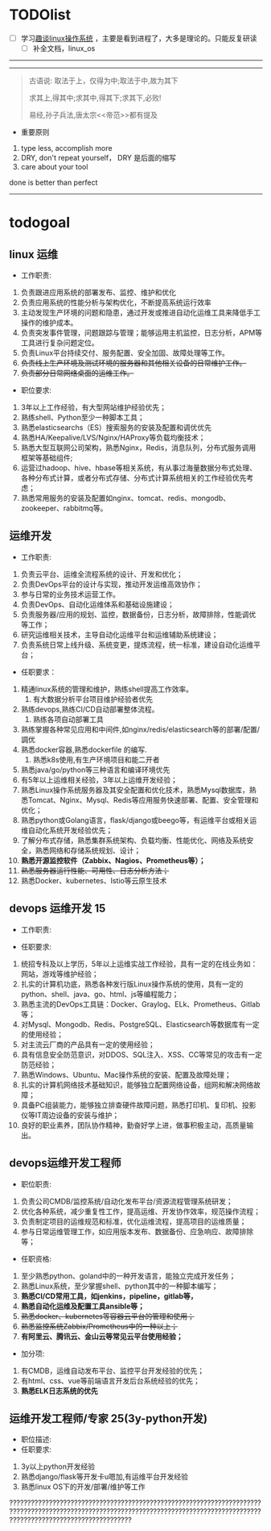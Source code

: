 # TODOlist

- [ ] 学习[趣谈linux操作系统](http://ddns.10086.fund:23339/15-%E8%B6%A3%E8%B0%88Linux%E6%93%8D%E4%BD%9C%E7%B3%BB%E7%BB%9F/04-%E6%A0%B8%E5%BF%83%E5%8E%9F%E7%90%86%E7%AF%87%EF%BC%9A%E7%AC%AC%E4%B8%89%E9%83%A8%E5%88%86%20%E8%BF%9B%E7%A8%8B%E7%AE%A1%E7%90%86%20%2810%E8%AE%B2%29/)  ，主要是看到进程了，大多是理论的。只能反复研读
  - [ ] 补全文档，linux_os

---

---

> 古语说: 取法于上，仅得为中;取法于中,故为其下
>
> 求其上,得其中;求其中,得其下;求其下,必败!
>
> 易经,孙子兵法,唐太宗<<帝范>>都有提及

- 重要原则

1. type less, accomplish more
2. DRY, don't repeat yourself，    DRY 是后面的缩写
3. care about your tool

done is better than perfect

---
# todogoal

## linux 运维

- 工作职责:

1. 负责跟进应用系统的部署发布、监控、维护和优化
2. 负责应用系统的性能分析与架构优化，不断提高系统运行效率
3. 主动发现生产环境的问题和隐患，通过开发或推进自动化运维工具来降低手工操作的维护成本。
4. 负责突发事件管理，问题跟踪与管理；能够运用主机监控，日志分析，APM等工具进行复杂问题定位。
5. 负责Linux平台持续交付、服务配置、安全加固、故障处理等工作。
6. ~~负责线上生产环境及测试环境的服务器和其他相关设备的日常维护工作。~~
7. ~~负责部分日常网络桌面的运维工作。~~

- 职位要求:

1. 3年以上工作经验，有大型网站维护经验优先；
2. 熟练shell、Python至少一种脚本工具；
3. 熟悉elasticsearchs（ES）搜索服务的安装及配置和调优优先
4. 熟悉HA/Keepalive/LVS/Nginx/HAProxy等负载均衡技术；
5. 熟悉大型互联网公司架构，熟悉Nginx，Redis，消息队列，分布式服务调用框架等基础组件;
6. 运营过hadoop、hive、hbase等相关系统，有从事过海量数据分布式处理、各种分布式计算，或者分布式存储、分布式计算系统相关的工作经验优先考虑；
7. 熟悉常用服务的安装及配置如nginx、tomcat、redis、mongodb、zookeeper、rabbitmq等。

## 运维开发

- 工作职责:

1. 负责云平台、运维全流程系统的设计、开发和优化；
2. 负责DevOps平台的设计与实现，推动开发运维高效协作；
3. 参与日常的业务技术运营工作。
4. 负责DevOps、自动化运维体系和基础设施建设；
5. 负责服务器/应用的规划、监控，数据备份，日志分析，故障排除，性能调优等工作；
6. 研究运维相关技术，主导自动化运维平台和运维辅助系统建设；
7. 负责系统日常上线升级、系统变更，提炼流程，统一标准，建设自动化运维平台；

- 任职要求：

1. 精通linux系统的管理和维护，熟练shell提高工作效率。
     1. 有大数据分析平台项目维护经验者优先
2. 熟练devops,熟练CI/CD自动部署整体流程。
     1. 熟练各项自动部署工具
3. 熟练掌握各种常见应用和中间件,如nginx/redis/elasticsearch等的部署/配置/調优
4. 熟悉docker容器,熟悉dockerfile 的编写.
   1. 熟悉k8s使用,有生产环境项目和能二开者
5. 熟悉java/go/python等三种语言和编译环境优先
1. 有5年以上运维相关经验，3年以上运维开发经验；
2. 熟悉Linux操作系统服务器及其安全配置和优化技术，熟悉Mysql数据库，熟悉Tomcat、Nginx、Mysql、Redis等应用服务快速部署、配置、安全管理和优化；
3. 熟悉python或Golang语言，flask/django或beego等，有运维平台或相关运维自动化系统开发经验优先；
4. 了解分布式存储，熟悉集群系统架构、负载均衡、性能优化、网络及系统安全，熟悉网络和存储系统规划、设计；
5. **熟悉开源监控软件（Zabbix、Nagios、Prometheus等）；**
6. ~~熟悉服务器运行性能、可用性、日志分析方法；~~
7. 熟悉Docker、kubernetes、Istio等云原生技术

## devops 运维开发 15

- 工作职责:

- 任职要求:

1. 统招专科及以上学历，5年以上运维实战工作经验，具有一定的在线业务如：网站，游戏等维护经验；
2. 扎实的计算机功底，熟悉各种发行版Linux操作系统的使用，具有一定的python、shell、java、go、html、js等编程能力；
3. 熟悉主流的DevOps工具链：Docker、Graylog、ELk、Prometheus、Gitlab等；
4. 对Mysql、Mongodb、Redis、PostgreSQL、Elasticsearch等数据库有一定的使用经验；
5. 对主流云厂商的产品具有一定的使用经验；
6. 具有信息安全防范意识，对DDOS、SQL注入、XSS、CC等常见的攻击有一定防范经验；
7. 熟悉Windows、Ubuntu、Mac操作系统的安装、配置及故障处理；
8. 扎实的计算机网络技术基础知识，能够独立配置网络设备，组网和解决网络故障；
9. 具备PC组装能力，能够独立排查硬件故障问题，熟悉打印机、复印机、投影仪等IT周边设备的安装与维护；
10. 良好的职业素养，团队协作精神，勤奋好学上进，做事积极主动，高质量输出。

## devops运维开发工程师

- 职位职责:

1. 负责公司CMDB/监控系统/自动化发布平台/资源流程管理系统研发；
2. 优化各种系统，减少重复性工作，提高运维、开发协作效率，规范操作流程；
3. 负责制定项目的运维规范和标准，优化运维流程，提高项目的运维质量；
4. 参与日常运维管理工作，如应用版本发布、数据备份、应急响应、故障排除等；

- 任职资格:

1. 至少熟悉python、goland中的一种开发语言，能独立完成开发任务；
2. 熟悉Linux系统，至少掌握shell、python其中的一种脚本编写；
3. **熟悉CI/CD常用工具，如jenkins，pipeline，gitlab等，**
4. **熟悉自动化运维及配置工具ansible等；**
5. ~~熟悉docker、kubernetes等容器云平台的管理和使用；~~
6. ~~熟悉监控系统Zabbix/Prometheus中的一种以上；~~
7. **有阿里云、腾讯云、金山云等常见云平台使用经验；**

- 加分项:

1. 有CMDB，运维自动发布平台、监控平台开发经验的优先；
2. 有html、css、vue等前端语言开发后台系统经验的优先；
3. **熟悉ELK日志系统的优先**

## 运维开发工程师/专家 25(3y-python开发)

- 职位描述:
- 任职要求:

1. 3y以上python开发经验
2. 熟悉django/flask等开发卡u嗯加,有运维平台开发经验
3. 熟悉linux OS下的开发/部署/维护等工作

??????????????????????????????????????????????????????????????????????????????????????????????????????????????????????????????????????????????????????????????????????????????